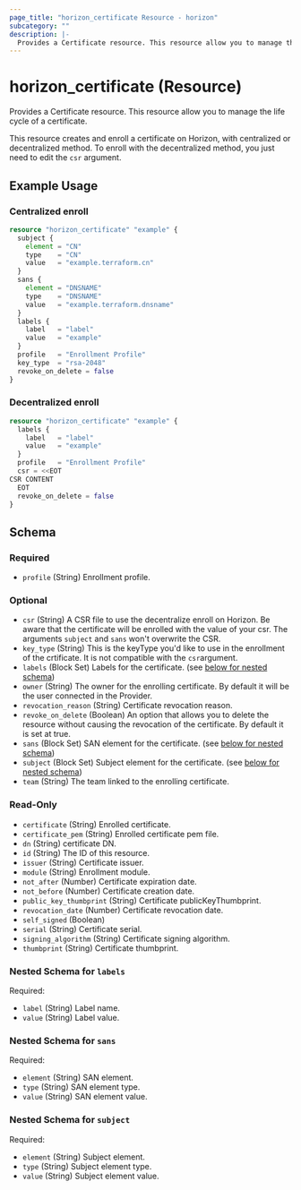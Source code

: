 ```yaml
---
page_title: "horizon_certificate Resource - horizon"
subcategory: ""
description: |-
  Provides a Certificate resource. This resource allow you to manage the life cycle of a certificate.
---
```


# horizon_certificate (Resource)

Provides a Certificate resource. This resource allow you to manage the life cycle of a certificate.

This resource creates and enroll a certificate on Horizon, with centralized or decentralized method. 
To enroll with the decentralized method, you just need to edit the `csr` argument.

## Example Usage

### Centralized enroll

```terraform
resource "horizon_certificate" "example" {
  subject {
    element = "CN"
    type    = "CN"
    value   = "example.terraform.cn"
  }
  sans {
    element = "DNSNAME"
    type    = "DNSNAME"
    value   = "example.terraform.dnsname"
  }
  labels {
    label   = "label"
    value   = "example"
  }
  profile   = "Enrollment Profile"
  key_type  = "rsa-2048"  
  revoke_on_delete = false
}
```

### Decentralized enroll

```terraform
resource "horizon_certificate" "example" {
  labels {
    label   = "label"
    value   = "example"
  }
  profile   = "Enrollment Profile"
  csr = <<EOT
CSR CONTENT
  EOT
  revoke_on_delete = false
}
```


<!-- schema generated by tfplugindocs -->
## Schema

### Required

- `profile` (String) Enrollment profile.

### Optional

- `csr` (String) A CSR file to use the decentralize enroll on Horizon. Be aware that the certificate will be enrolled with the value of your csr. The arguments `subject` and `sans` won't overwrite the CSR.
- `key_type` (String) This is the keyType you'd like to use in the enrollment of the crtificate. It is not compatible with the `csr`argument.
- `labels` (Block Set) Labels for the certificate. (see [below for nested schema](#nestedblock--labels))
- `owner` (String) The owner for the enrolling certificate. By default it will be the user connected in the Provider.
- `revocation_reason` (String) Certificate revocation reason.
- `revoke_on_delete` (Boolean) An option that allows you to delete the resource without causing the revocation of the certificate. By default it is set at true.
- `sans` (Block Set) SAN element for the certificate. (see [below for nested schema](#nestedblock--sans))
- `subject` (Block Set) Subject element for the certificate. (see [below for nested schema](#nestedblock--subject))
- `team` (String) The team linked to the enrolling certificate.

### Read-Only

- `certificate` (String) Enrolled certificate.
- `certificate_pem` (String) Enrolled certificate pem file.
- `dn` (String) certificate DN.
- `id` (String) The ID of this resource.
- `issuer` (String) Certificate issuer.
- `module` (String) Enrollment module.
- `not_after` (Number) Certificate expiration date.
- `not_before` (Number) Certificate creation date.
- `public_key_thumbprint` (String) Certificate publicKeyThumbprint.
- `revocation_date` (Number) Certificate revocation date.
- `self_signed` (Boolean)
- `serial` (String) Certificate serial.
- `signing_algorithm` (String) Certificate signing algorithm.
- `thumbprint` (String) Certificate thumbprint.

<a id="nestedblock--labels"></a>
### Nested Schema for `labels`

Required:

- `label` (String) Label name.
- `value` (String) Label value.


<a id="nestedblock--sans"></a>
### Nested Schema for `sans`

Required:

- `element` (String) SAN element.
- `type` (String) SAN element type.
- `value` (String) SAN element value.


<a id="nestedblock--subject"></a>
### Nested Schema for `subject`

Required:

- `element` (String) Subject element.
- `type` (String) Subject element type.
- `value` (String) Subject element value.